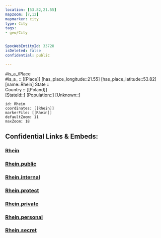 ```yaml
---
location: [53.82,21.55] 
mapzoom: [7,12] 
mapmarker: city 
type: City
tags:
- geo/City


SpocWebEntityId: 33728
isDeleted: false
confidential: public

---
```

#is_a_/Place  
#is_a_ :: [[Place]] 
[has_place_longitude::21.55] 
[has_place_latitude::53.82] 
[name::Rhein] 
State ::  
Country :: [[Poland]]  
[StateId::] 
[Population::] 
[Unknown::] 


```leaflet
id: Rhein
coordinates: [[Rhein]] 
markerFile: [[Rhein]] 
defaultZoom: 11 
maxZoom: 18
```


## Confidential Links & Embeds: 

### [Rhein](/_Standards/Earth/Continent/Europe/Europe~East/Poland/Provinces~Poland/Warmian-Masurian/City/Rhein.md) 

### [Rhein.public](/_public/Earth/Continent/Europe/Europe~East/Poland/Provinces~Poland/Warmian-Masurian/City/Rhein.public.md) 

### [Rhein.internal](/_internal/Earth/Continent/Europe/Europe~East/Poland/Provinces~Poland/Warmian-Masurian/City/Rhein.internal.md) 

### [Rhein.protect](/_protect/Earth/Continent/Europe/Europe~East/Poland/Provinces~Poland/Warmian-Masurian/City/Rhein.protect.md) 

### [Rhein.private](/_private/Earth/Continent/Europe/Europe~East/Poland/Provinces~Poland/Warmian-Masurian/City/Rhein.private.md) 

### [Rhein.personal](/_personal/Earth/Continent/Europe/Europe~East/Poland/Provinces~Poland/Warmian-Masurian/City/Rhein.personal.md) 

### [Rhein.secret](/_secret/Earth/Continent/Europe/Europe~East/Poland/Provinces~Poland/Warmian-Masurian/City/Rhein.secret.md)

